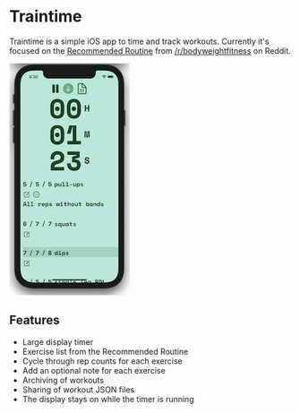 # Traintime

Traintime is a simple iOS app to time and track workouts. Currently it's focused on the [Recommended Routine](https://www.reddit.com/r/bodyweightfitness/wiki/kb/recommended_routine) from [/r/bodyweightfitness](https://www.reddit.com/r/bodyweightfitness) on Reddit.

![Traintime screenshot](/images/traintime_screenshot-sm.png)


## Features

- Large display timer
- Exercise list from the Recommended Routine
- Cycle through rep counts for each exercise
- Add an optional note for each exercise
- Archiving of workouts
- Sharing of workout JSON files
- The display stays on while the timer is running

